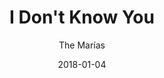 ---
title: "I Don't Know You"
subtitle: "The Marías"
customForwardUrl: "https://www.youtube.com/watch?v=-QMIj7URNm0"
displayImg: "https://img.youtube.com/vi/-QMIj7URNm0/0.jpg"
date: "2018-01-04"
newTab: true 
---